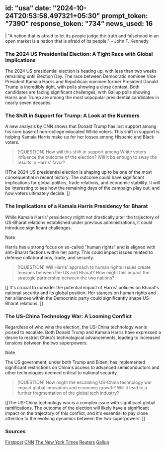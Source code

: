 
id: "usa"
date: "2024-10-24T20:53:58.497321+05:30"
prompt_token: "7390"
response_token: "734"
news_used: 16
------
| "A nation that is afraid to let its people judge the truth and falsehood in an open market is a nation that is afraid of its people." – John F. Kennedy

### The 2024 US Presidential Election: A Tight Race with Global Implications

The 2024 US presidential election is heating up, with less than two weeks remaining until Election Day. The race between Democratic nominee Vice President Kamala Harris and Republican nominee former President Donald Trump is incredibly tight, with polls showing a close contest.  Both candidates are facing significant challenges, with Gallup polls showing Harris and Trump are among the most unpopular presidential candidates in nearly seven decades.  

###  The Shift in Support for Trump: A Look at the Numbers

A new analysis by CNN shows that Donald Trump has lost support among his core base of non-college educated White voters. This shift in support is helping Kamala Harris make up for her losses among Hispanic and Black voters. 

> [!QUESTION] 
> How will this shift in support among White voters influence the outcome of the election? Will it be enough to sway the results in Harris' favor?

[[The 2024 US presidential election is shaping up to be one of the most consequential in recent history. The outcome could have significant implications for global politics, trade relations, and economic stability.  It will be interesting to see how the remaining days of the campaign play out, and how voters ultimately decide. ]]


###  The Implications of a Kamala Harris Presidency for Bharat

While Kamala Harris' presidency might not drastically alter the trajectory of US-Bharat relations established under previous administrations, it could introduce significant challenges. 

> [!NOTE]
> Harris has a strong focus on so-called "human rights" and is aligned with anti-Bharat factions within her party. This could impact issues related to defense collaborations, trade, and security. 

> [!QUESTION]
> Will Harris' approach to human rights issues create tensions between the US and Bharat? How might this impact the strategic partnership between the two nations?

[[ It's crucial to consider the potential impact of Harris' policies on Bharat's national security and its global position.  Her stances on human rights and her alliances within the Democratic party could significantly shape US-Bharat relations. ]]


### The US-China Technology War: A Looming Conflict

Regardless of who wins the election, the US-China technology war is poised to escalate. Both Donald Trump and Kamala Harris have expressed a desire to restrict China's technological advancements, leading to increased tensions between the two superpowers.

> [!NOTE]
> The US government, under both Trump and Biden, has implemented significant restrictions on China's access to advanced semiconductors and other technologies deemed critical to national security. 

> [!QUESTION]
> How might the escalating US-China technology war impact global innovation and economic growth? Will it lead to a further fragmentation of the global tech industry?

[[The US-China technology war is a complex issue with significant global ramifications.  The outcome of the election will likely have a significant impact on the trajectory of this conflict, and it's essential to pay close attention to the evolving dynamics between the two superpowers. ]]

### Sources

[Firstpost](https://www.firstpost.com/)
[CNN](https://edition.cnn.com/)
[The New York Times](https://www.nytimes.com/) 
[Reuters](https://www.reuters.com/)
[Gallup](https://news.gallup.com/)
